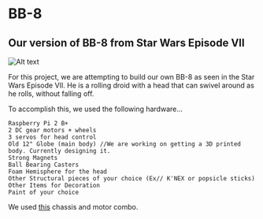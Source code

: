# BB-8
## Our version of BB-8 from Star Wars Episode VII
![Alt text](http://cdn.bleedingcool.net/wp-content/uploads/2015/11/bb-8.jpg "Optional title")

For this project, we are attempting to build our own BB-8 as seen in the Star Wars Episode VII. He is a rolling droid with a head that can swivel around as he rolls, without falling off. 

To accomplish this, we used the following hardware...
```
Raspberry Pi 2 B+
2 DC gear motors + wheels
3 servos for head control
Old 12" Globe (main body) //We are working on getting a 3D printed body. Currently designing it.
Strong Magnets
Ball Bearing Casters
Foam Hemisphere for the head
Other Structural pieces of your choice (Ex// K'NEX or popsicle sticks)
Other Items for Decoration
Paint of your choice
```
We used [this](http://i.imgur.com/IKulixk.jpg) chassis and motor combo.


